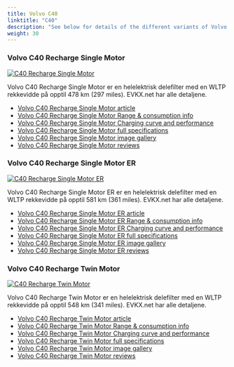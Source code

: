 ```yaml
---
title: Volvo C40
linktitle: "C40"
description: "See below for details of the different variants of Volvo C40"
weight: 30
---
```

### Volvo C40 Recharge Single Motor

<a href="c40_recharge_single_motor/"><img src="https://media.evkx.net/multimedia/models/volvo/c40/C40_recharge_single_motor/main_1_st.jpg" class="img-fluid" alt="C40 Recharge Single Motor" ></a>

Volvo C40 Recharge Single Motor er en helelektrisk delefilter med en WLTP rekkevidde på opptil 478 km (297 miles). EVKX.net har alle detaljene. 

- [Volvo C40 Recharge Single Motor article](c40_recharge_single_motor/)
- [Volvo C40 Recharge Single Motor Range & consumption info](c40_recharge_single_motor/rangeandconsumption)
- [Volvo C40 Recharge Single Motor Charging curve and performance](c40_recharge_single_motor/chargingcurve)
- [Volvo C40 Recharge Single Motor full specifications](c40_recharge_single_motor/specifications)
- [Volvo C40 Recharge Single Motor image gallery](c40_recharge_single_motor/gallery)
- [Volvo C40 Recharge Single Motor reviews](c40_recharge_single_motor/reviews)

### Volvo C40 Recharge Single Motor ER

<a href="c40_recharge_single_motor_er/"><img src="https://media.evkx.net/multimedia/models/volvo/c40/C40_recharge_single_motor_er/main_1_st.jpg" class="img-fluid" alt="C40 Recharge Single Motor ER" ></a>

Volvo C40 Recharge Single Motor ER er en helelektrisk delefilter med en WLTP rekkevidde på opptil 581 km (361 miles). EVKX.net har alle detaljene. 

- [Volvo C40 Recharge Single Motor ER article](c40_recharge_single_motor_er/)
- [Volvo C40 Recharge Single Motor ER Range & consumption info](c40_recharge_single_motor_er/rangeandconsumption)
- [Volvo C40 Recharge Single Motor ER Charging curve and performance](c40_recharge_single_motor_er/chargingcurve)
- [Volvo C40 Recharge Single Motor ER full specifications](c40_recharge_single_motor_er/specifications)
- [Volvo C40 Recharge Single Motor ER image gallery](c40_recharge_single_motor_er/gallery)
- [Volvo C40 Recharge Single Motor ER reviews](c40_recharge_single_motor_er/reviews)

### Volvo C40 Recharge Twin Motor

<a href="c40_recharge_twin_motor/"><img src="https://media.evkx.net/multimedia/models/volvo/c40/C40_recharge_twin_motor/main_1_st.jpg" class="img-fluid" alt="C40 Recharge Twin Motor" ></a>

Volvo C40 Recharge Twin Motor er en helelektrisk delefilter med en WLTP rekkevidde på opptil 548 km (341 miles). EVKX.net har alle detaljene. 

- [Volvo C40 Recharge Twin Motor article](c40_recharge_twin_motor/)
- [Volvo C40 Recharge Twin Motor Range & consumption info](c40_recharge_twin_motor/rangeandconsumption)
- [Volvo C40 Recharge Twin Motor Charging curve and performance](c40_recharge_twin_motor/chargingcurve)
- [Volvo C40 Recharge Twin Motor full specifications](c40_recharge_twin_motor/specifications)
- [Volvo C40 Recharge Twin Motor image gallery](c40_recharge_twin_motor/gallery)
- [Volvo C40 Recharge Twin Motor reviews](c40_recharge_twin_motor/reviews)

